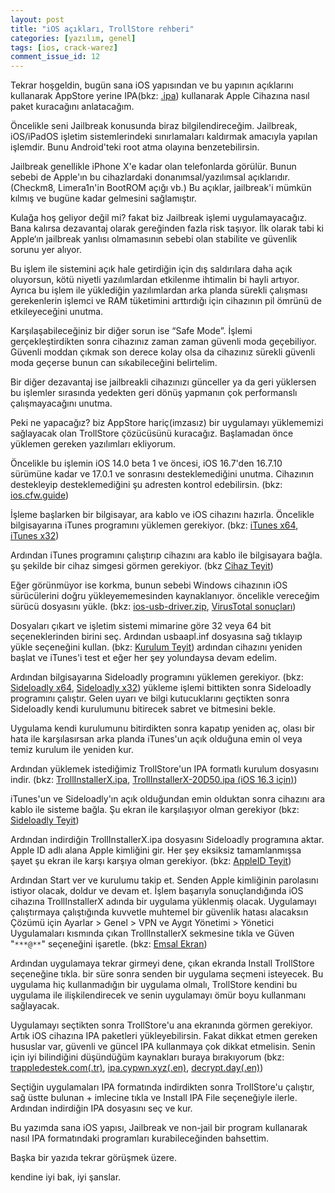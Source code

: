 ```yaml
---
layout: post
title: "iOS açıkları, TrollStore rehberi"
categories: [yazılım, genel]
tags: [ios, crack-warez]
comment_issue_id: 12
---
```


Tekrar hoşgeldin, bugün sana iOS yapısından ve bu yapının açıklarını kullanarak AppStore yerine IPA(bkz: [.ipa](https://wikipedia.org/wiki/.ipa)) kullanarak Apple Cihazına nasıl paket kuracağını anlatacağım.

Öncelikle seni Jailbreak konusunda biraz bilgilendireceğim. Jailbreak, iOS/iPadOS işletim sistemlerindeki sınırlamaları kaldırmak amacıyla yapılan işlemdir. Bunu Android'teki root atma olayına benzetebilirsin.

Jailbreak genellikle iPhone X'e kadar olan telefonlarda görülür. Bunun sebebi de Apple'ın bu cihazlardaki donanımsal/yazılımsal açıklarıdır. (Checkm8, Limera1n'in BootROM açığı vb.) Bu açıklar, jailbreak'i mümkün kılmış ve bugüne kadar gelmesini sağlamıştır.

Kulağa hoş geliyor değil mi? fakat biz Jailbreak işlemi uygulamayacağız. Bana kalırsa dezavantaj olarak gereğinden fazla risk taşıyor. İlk olarak tabi ki Apple‘ın jailbreak yanlısı olmamasının sebebi olan stabilite ve güvenlik sorunu yer alıyor. 

Bu işlem ile sistemini açık hale getirdiğin için dış saldırılara daha açık oluyorsun, kötü niyetli yazılımlardan etkilenme ihtimalin bi hayli artıyor. Ayrıca bu işlem ile yüklediğin yazılımlardan arka planda sürekli çalışması gerekenlerin işlemci ve RAM tüketimini arttırdığı için cihazının pil ömrünü de etkileyeceğini unutma.

Karşılaşabileceğiniz bir diğer sorun ise “Safe Mode”. İşlemi gerçekleştirdikten sonra cihazınız zaman zaman güvenli moda geçebiliyor. Güvenli moddan çıkmak son derece kolay olsa da cihazınız sürekli güvenli moda geçerse bunun can sıkabileceğini belirtelim.

Bir diğer dezavantaj ise jailbreakli cihazınızı günceller ya da geri yüklersen bu işlemler sırasında yedekten geri dönüş yapmanın çok performanslı çalışmayacağını unutma.

Peki ne yapacağız? biz AppStore hariç(imzasız) bir uygulamayı yüklememizi sağlayacak olan TrollStore çözücüsünü kuracağız. Başlamadan önce yüklemen gereken yazılımları ekliyorum.

Öncelikle bu işlemin iOS 14.0 beta 1 ve öncesi, iOS 16.7'den 16.7.10 sürümüne kadar ve 17.0.1 ve sonrasını desteklemediğini unutma. Cihazının destekleyip desteklemediğini şu adresten kontrol edebilirsin. (bkz: [ios.cfw.guide](https://ios.cfw.guide/installing-trollstore/))

İşleme başlarken bir bilgisayar, ara kablo ve iOS cihazını hazırla. Öncelikle bilgisayarına iTunes programını yüklemen gerekiyor. (bkz: [iTunes x64](https://www.apple.com/itunes/download/win64), [iTunes x32](https://www.apple.com/itunes/download/win32))

Ardından iTunes programını çalıştırıp cihazını ara kablo ile bilgisayara bağla. şu şekilde bir cihaz simgesi görmen gerekiyor. (bkz [Cihaz Teyit](https://imobie-resource.com/en/support/img/fix-iphone-not-showing-in-itunes-1.jpg))

Eğer görünmüyor ise korkma, bunun sebebi Windows cihazının iOS sürücülerini doğru yükleyememesinden kaynaklanıyor. öncelikle vereceğim sürücü dosyasını yükle. (bkz: [ios-usb-driver.zip](https://gofile.io/d/4Ocz75), [VirusTotal sonuçları](https://www.virustotal.com/gui/file/49d1f1836e636fbff3e0946963163e3131b461086115a7814ad9fb5308336885))

Dosyaları çıkart ve işletim sistemi mimarine göre 32 veya 64 bit seçeneklerinden birini seç. Ardından usbaapl.inf dosyasına sağ tıklayıp yükle seçeneğini kullan. (bkz: [Kurulum Teyit](https://techcult.com/wp-content/uploads/2021/08/Install-usbaapl64.inf-or-usbaapl.inf-file-from-Drivers.png)) ardından cihazını yeniden başlat ve iTunes'i test et eğer her şey yolundaysa devam edelim.

Ardından bilgisayarına Sideloadly programını yüklemen gerekiyor. (bkz: [Sideloadly x64](https://sideloadly.io/SideloadlySetup64.exe), [Sideloadly x32](https://sideloadly.io/SideloadlySetup32.exe)) yükleme işlemi bittikten sonra Sideloadly programını çalıştır. Gelen uyarı ve bilgi kutucuklarını geçtikten sonra Sideloadly kendi kurulumunu bitirecek sabret ve bitmesini bekle.

Uygulama kendi kurulumunu bitirdikten sonra kapatıp yeniden aç, olası bir hata ile karşılasırsan arka planda iTunes'un açık olduğuna emin ol veya temiz kurulum ile yeniden kur.

Ardından yüklemek istediğimiz TrollStore'un IPA formatlı kurulum dosyasını indir. (bkz: [TrollInstallerX.ipa](https://github.com/alfiecg24/TrollInstallerX/releases/download/1.0.3/TrollInstallerX.ipa), [TrollInstallerX-20D50.ipa (iOS 16.3 için)](https://github.com/alfiecg24/TrollInstallerX/releases/download/1.0.3/TrollInstallerX-20D50.ipa))

iTunes'un ve Sideloadly'ın açık olduğundan emin olduktan sonra cihazını ara kablo ile sisteme bağla. Şu ekran ile karşılaşıyor olman gerekiyor (bkz: [Sideloadly Teyit](https://sideloadly.io/screenshots/sideloadly.png))

Ardından indirdiğin TrollInstallerX.ipa dosyasını Sideloadly programına aktar. Apple ID adlı alana Apple kimliğini gir. Her şey eksiksiz tamamlanmışsa şayet şu ekran ile karşı karşıya olman gerekiyor. (bkz: [AppleID Teyit](https://files.catbox.moe/3fbm4g.PNG))

Ardından Start ver ve kurulumu takip et. Senden Apple kimliğinin parolasını istiyor olacak, doldur ve devam et. İşlem başarıyla sonuçlandığında iOS cihazına TrollInstallerX adında bir uygulama yüklenmiş olacak. Uygulamayı çalıştırmaya çalıştığında kuvvetle muhtemel bir güvenlik hatası alacaksın Çözümü için Ayarlar > Genel > VPN ve Aygıt Yönetimi > Yönetici Uygulamaları kısmında çıkan TrollInstallerX sekmesine tıkla ve Güven "````***@**````" seçeneğini işaretle. (bkz: [Emsal Ekran](https://cdsassets.apple.com/live/7WUAS350/images/business-and-education/locale/tr-tr/ios-17-iphone-15-pro-settings-general-vpn-device-management-enterprise-app-trust-developer-trust.png))

Ardından uygulamaya tekrar girmeyi dene, çıkan ekranda Install TrollStore seçeneğine tıkla. bir süre sonra senden bir uygulama seçmeni isteyecek. Bu uygulama hiç kullanmadığın bir uygulama olmalı, TrollStore kendini bu uygulama ile ilişkilendirecek ve senin uygulamayı ömür boyu kullanmanı sağlayacak.

Uygulamayı seçtikten sonra TrollStore'u ana ekranında görmen gerekiyor. Artık iOS cihazına IPA paketleri yükleyebilirsin. Fakat dikkat etmen gereken hususlar var, güvenli ve güncel IPA kullanmaya çok dikkat etmelisin. Senin için iyi bilindiğini düşündüğüm kaynakları buraya bırakıyorum (bkz: [trappledestek.com(.tr)](https://trappledestek.com/forumlar/ios-uygulamalar.25/), [ipa.cypwn.xyz(.en)](https://ipa.cypwn.xyz/), [decrypt.day(.en)](https://decrypt.day/library))

Seçtiğin uygulamaları IPA formatında indirdikten sonra TrollStore'u çalıştır, sağ üstte bulunan + imlecine tıkla ve Install IPA File seçeneğiyle ilerle. Ardından indirdiğin IPA dosyasını seç ve kur.

Bu yazımda sana iOS yapısı, Jailbreak ve non-jail bir program kullanarak nasıl IPA formatındaki programları kurabileceğinden bahsettim.

Başka bir yazıda tekrar görüşmek üzere.

kendine iyi bak, iyi şanslar.











